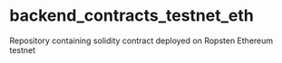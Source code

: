 # backend_contracts_testnet_eth
Repository containing solidity contract deployed on Ropsten Ethereum testnet

